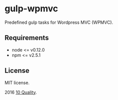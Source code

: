 # gulp-wpmvc

Predefined gulp tasks for Wordpress MVC (WPMVC).

## Requirements
* node <= v0.12.0
* npm <= v2.5.1

## License

MIT license.

2016 [10 Quality](http://www.10quality.com/).